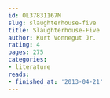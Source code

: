 ```yaml
---
id: OL37831167M
slug: slaughterhouse-five
title: Slaughterhouse-Five
author: Kurt Vonnegut Jr.
rating: 4
pages: 275
categories:
- literature
reads:
- finished_at: '2013-04-21'
---
```



